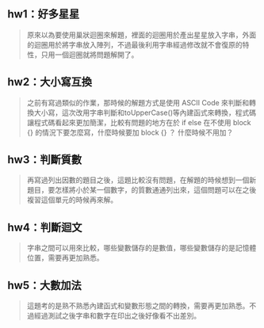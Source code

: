 ## hw1：好多星星
> 原來以為要使用巢狀迴圈來解題，裡面的迴圈用於產出星星放入字串，外面的迴圈用於將字串放入陣列，不過最後利用字串經過修改就不會復原的特性，只用一個迴圈就將問題解開了。

## hw2：大小寫互換
> 之前有寫過類似的作業，那時候的解題方式是使用 ASCII Code 來判斷和轉換大小寫，這次改用字串判斷和toUpperCase()等內建函式來轉換，程式碼讓程式碼看起來更加簡潔，比較有問題的地方在於 if else 在不使用 block {} 的情況下要怎麼寫，什麼時候要加 block {} ？ 什麼時候不用加？

## hw3：判斷質數
> 再寫過列出因數的題目之後，這題比較沒有問題，在解題的時候想到一個新題目，要怎樣將小於某一個數字，的質數通通列出來，這個問題可以在之後複習這個單元的時候再來解。

## hw4：判斷迴文
> 字串之間可以用來比較，哪些變數儲存的是數值，哪些變數儲存的是記憶體位置，需要再更加熟悉。

## hw5：大數加法
> 這題考的是熟不熟悉內建函式和變數形態之間的轉換，需要再更加熟悉。不過經過測試之後字串和數字在印出之後好像看不出差別。